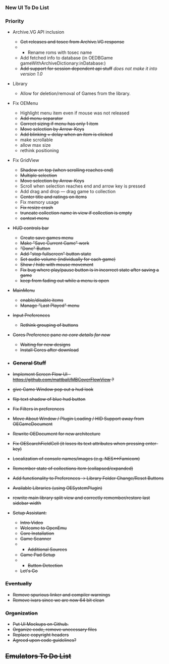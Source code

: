 ### New UI To Do List

### Priority
* Archive.VG API inclusion
    * <strike>Get releases and tosec from Archive.VG response</strike>
    * * Rename roms with tosec name
    * Add fetched info to database (in OEDBGame gameWithArchiveDictionary:inDatabase:)
    * <strike>Add support for session dependent api stuff</strike> _does not make it into version 1.0_
* Library
    * Allow for deletion/removal of Games from the library.
* Fix OEMenu
    * Highlight menu item even if mouse was not released
    * <strike>Add menu separator</strike>
    * <strike>Correct sizing if menu has only 1 item</strike>
    * <strike>Move selection by Arrow-Keys</strike>
    * <strike>Add blinking + delay when an item is clicked</strike>
    * make scrollable
    * allow max size
    * rethink positioning
* Fix GridView
    * <strike>Shadow on top (when scrolling reaches end)</strike>
    * <strike>Multiple selection</strike>
    * <strike>Move selection by Arrow-Keys</strike>
    * Scroll when selection reaches end and arrow key is pressed
    * Add drag and drop &mdash; drag game to collection
    * <strike>Center title and ratings on items</strike>
    * Fix memory usage
    * <strike>Fix resize crash</strick>
    * truncate collection name in view if collection is empty
    * context menu
* HUD controls bar
    * <strike>Create save games menu</strike>
    * <strike>Make "Save Current Game" work</strike>
    * <strike>"Done" Button</strike>
    * Add "stop fullscreen" button state
    * <strike>Set audio volume (individually for each game)</strike>
    * <strike>Show / hide with mouse movement</strike>
    * Fix bug where play/pause button is in incorrect state after saving a game
    * keep from fading out while a menu is open
* MainMenu
    * <strike>enable/disable items</strike>
    * Manage "Last Played" menu
* Input Preferences
    * Rethink grouping of buttons
* Cores Preference pane _no core details for now_
    * <strike>Waiting for new designs</strike>
    * Install Cores after download

* ### General Stuff
* <strike>Implement Screen Flow UI - https://github.com/mattball/MBCoverFlowView ? </strike>
* give Game Window pop out a hud look
* flip text shadow of blue hud button
* <strike>Fix Filters in preferences</strike>
* <strike>Move About Window / Plugin Loading / HID Support away from OEGameDocument</strike>
* <strike>Rewrite OEDocument for new architecture</strike>
* Fix OESearchFieldCell (it loses its text attributes when pressing enter-key)
* <strike>Localization of console names/images (e.g. NES<->Famicom)</strike>
* Remember state of collections item (collapsed/expanded)
* Add functionality to Preferences -> Library Folder Change/Reset Buttons
* <strike>Available Libraries (using OESystemPlugin)</strike>
* rewrite main library split view and correctly remember/restore last sidebar width

* Setup Assistant: 
    * <strike>Intro Video</strike>
    * <strike>Welcome to OpenEmu</strike>
    * <strike>Core Installation</strike>
    * <strike>Game Scanner</strike>
    *    * Additional Sources
    * <strike>Game Pad Setup</strike>
    *    * <strike>Button Detection</strike>
    * <strike>Let's Go</strike>

### Eventually
* Remove spurious linker and compiler warnings
* Remove ivars since we are now 64 bit clean

### Organization
* <strike>Put UI Mockups on Github.</strike>
* Organize code, remove unecessary files
* Replace copyright headers
* Agreed upon code guidelines?

## Emulators To Do List